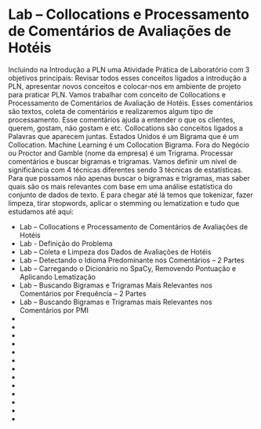 # Lab – Collocations e Processamento de Comentários de Avaliações de Hotéis

Incluindo na Introdução a PLN uma Atividade Prática de Laboratório com 3 objetivos principais: Revisar todos esses conceitos ligados a introdução a PLN, apresentar novos conceitos e colocar-nos em ambiente de projeto para praticar PLN.
Vamos trabalhar com conceito de Collocations e Processamento de Comentários de Avaliação de Hotéis. Esses comentários são textos, coleta de comentários e realizaremos algum tipo de processamento. Esse comentários ajuda a entender o que os clientes, querem, gostam, não gostam e etc. 
Collocations são conceitos ligados a Palavras que aparecem juntas. Estados Unidos é um Bigrama que é um Collocation. Machine Learning é um Collocation Bigrama.
Fora do Negócio ou Proctor and Gamble (nome da empresa) é um Trigrama.
Processar comentários e buscar bigramas e trigramas. Vamos definir um nível de significância com 4 técnicas diferentes sendo 3 técnicas de estatísticas. Para que possamos não apenas buscar o bigramas e trigramas, mas saber quais são os mais relevantes com base em uma análise estatística do conjunto de dados de texto.
E para chegar até lá temos que tokenizar, fazer limpeza, tirar stopwords, aplicar o stemming ou lematization e tudo que estudamos até aqui:

<ul>
  <li>Lab – Collocations e Processamento de Comentários de Avaliações de Hotéis</li>
  <li>Lab - Definição do Problema</li>
  <li>Lab – Coleta e Limpeza dos Dados de Avaliações de Hotéis</li>
  <li>Lab – Detectando o Idioma Predominante nos Comentários – 2 Partes</li>
  <li>Lab – Carregando o Dicionário no SpaCy, Removendo Pontuação e Aplicando Lematização</li>
  <li>Lab – Buscando Bigramas e Trigramas Mais Relevantes nos Comentários por Frequência – 2 Partes</li>
  <li>Lab – Buscando Bigramas e Trigramas mais Relevantes nos Comentários por PMI</li>
  <li></li>
  <li></li>
  <li></li>
  <li></li>
  <li></li>
  <li></li>
  <li></li>
  <li></li>
  <li></li>
  <li></li>
  <li></li>
  <li></li>
  <li></li>
</ul>
